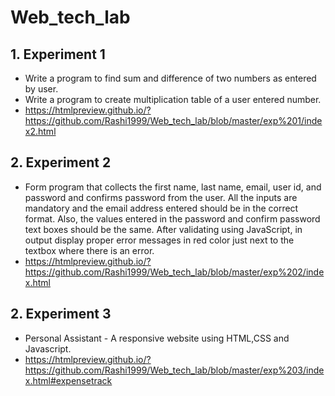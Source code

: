 # Web_tech_lab

## 1. Experiment 1
- Write a program to find sum and difference of two numbers as entered by user.
- Write a program to create multiplication table of a user entered number.
- https://htmlpreview.github.io/?https://github.com/Rashi1999/Web_tech_lab/blob/master/exp%201/index2.html

## 2. Experiment 2
- Form program that collects the first name, last name, email, user id, and password and confirms password from the user. All the inputs are mandatory and the email address entered should be in the correct format. Also, the values entered in the password and confirm password text boxes should be the same. After validating
using JavaScript, in output display proper error messages in red color just next to the textbox where there is an error.
- https://htmlpreview.github.io/?https://github.com/Rashi1999/Web_tech_lab/blob/master/exp%202/index.html

## 2. Experiment 3
- Personal Assistant - A responsive website using HTML,CSS and Javascript.
- https://htmlpreview.github.io/?https://github.com/Rashi1999/Web_tech_lab/blob/master/exp%203/index.html#expensetrack
